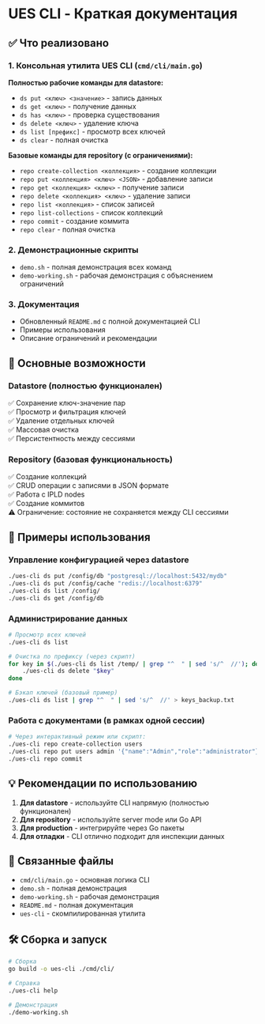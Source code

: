 # UES CLI - Краткая документация

## ✅ Что реализовано

### 1. Консольная утилита UES CLI (`cmd/cli/main.go`)

**Полностью рабочие команды для datastore:**
- `ds put <ключ> <значение>` - запись данных
- `ds get <ключ>` - получение данных  
- `ds has <ключ>` - проверка существования
- `ds delete <ключ>` - удаление ключа
- `ds list [префикс]` - просмотр всех ключей
- `ds clear` - полная очистка

**Базовые команды для repository (с ограничениями):**
- `repo create-collection <коллекция>` - создание коллекции
- `repo put <коллекция> <ключ> <JSON>` - добавление записи
- `repo get <коллекция> <ключ>` - получение записи
- `repo delete <коллекция> <ключ>` - удаление записи
- `repo list <коллекция>` - список записей
- `repo list-collections` - список коллекций
- `repo commit` - создание коммита
- `repo clear` - полная очистка

### 2. Демонстрационные скрипты

- `demo.sh` - полная демонстрация всех команд
- `demo-working.sh` - рабочая демонстрация с объяснением ограничений

### 3. Документация

- Обновленный `README.md` с полной документацией CLI
- Примеры использования
- Описание ограничений и рекомендации

## 🎯 Основные возможности

### Datastore (полностью функционален)
✅ Сохранение ключ-значение пар  
✅ Просмотр и фильтрация ключей  
✅ Удаление отдельных ключей  
✅ Массовая очистка  
✅ Персистентность между сессиями  

### Repository (базовая функциональность)
✅ Создание коллекций  
✅ CRUD операции с записями в JSON формате  
✅ Работа с IPLD nodes  
✅ Создание коммитов  
⚠️ Ограничение: состояние не сохраняется между CLI сессиями  

## 🚀 Примеры использования

### Управление конфигурацией через datastore
```bash
./ues-cli ds put /config/db "postgresql://localhost:5432/mydb"
./ues-cli ds put /config/cache "redis://localhost:6379"
./ues-cli ds list /config/
./ues-cli ds get /config/db
```

### Администрирование данных
```bash
# Просмотр всех ключей
./ues-cli ds list

# Очистка по префиксу (через скрипт)
for key in $(./ues-cli ds list /temp/ | grep "^  " | sed 's/^  //'); do
    ./ues-cli ds delete "$key"
done

# Бэкап ключей (базовый пример)
./ues-cli ds list | grep "^  " | sed 's/^  //' > keys_backup.txt
```

### Работа с документами (в рамках одной сессии)
```bash
# Через интерактивный режим или скрипт:
./ues-cli repo create-collection users
./ues-cli repo put users admin '{"name":"Admin","role":"administrator"}'
./ues-cli repo commit
```

## 💡 Рекомендации по использованию

1. **Для datastore** - используйте CLI напрямую (полностью функционален)
2. **Для repository** - используйте server mode или Go API
3. **Для production** - интегрируйте через Go пакеты
4. **Для отладки** - CLI отлично подходит для инспекции данных

## 🔗 Связанные файлы

- `cmd/cli/main.go` - основная логика CLI
- `demo.sh` - полная демонстрация
- `demo-working.sh` - рабочая демонстрация  
- `README.md` - полная документация
- `ues-cli` - скомпилированная утилита

## 🛠️ Сборка и запуск

```bash
# Сборка
go build -o ues-cli ./cmd/cli/

# Справка
./ues-cli help

# Демонстрация
./demo-working.sh
```